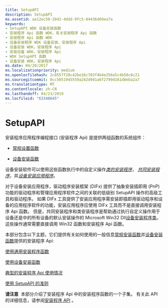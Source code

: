 ```yaml
---
title: SetupAPI
description: SetupAPI
ms.assetid: aa12ec50-2842-4ddd-9fc5-84436d69ea7a
keywords:
- SetupAPI WDK 设备安装函数
- 安装程序 Api 函数 WDK，有关安装程序 Api 函数
- 安装程序 Api 函数 WDK
- 设备安装程序 WDK 设备安装，安装程序 Api
- 设备安装 WDK，安装程序 Api
- 安装设备 WDK，安装程序 Api
- WDK SetupAPI 函数
- 设备安装 WDK，安装程序 Api
ms.date: 04/20/2017
ms.localizationpriority: medium
ms.openlocfilehash: 2c8557f28c42be16c703f4b4e256e5c4b50c6c21
ms.sourcegitcommit: 0cc5051945559a242d941a6f2799d161d8eba2a7
ms.translationtype: MT
ms.contentlocale: zh-CN
ms.lasthandoff: 04/23/2019
ms.locfileid: "63348645"
---
```

# <a name="setupapi"></a>SetupAPI


安装程序应用程序编程接口 (安装程序 Api) 是提供两组函数的系统组件：

-   [常规设置函数](using-general-setup-functions.md)

-   [设备安装函数](using-device-installation-functions.md)

设备安装软件可以使用这些函数执行中的自定义操作[*类的安装程序*](writing-class-installers-and-co-installers.md)， [*共同安装程序*](writing-a-co-installer.md)，并[*设备安装应用程序*](writing-a-device-installation-application.md)。

对于设备安装应用程序，驱动程序安装框架 (DIFx) 提供了抽象安装插即用 (PnP) 功能的驱动程序和管理应用程序软件之间的关联的低级别 SetupAPI 操作的高级工具和驱动程序。 如果 DIFx 工具提供了安装应用程序需安装即插即用驱动程序和设备的应用程序软件的功能，安装应用程序应使用 DIFx 工具而不是直接调用安装程序 Api 函数。 但是，共同安装程序和类安装程序是帮助通过执行自定义操作用于设备还是中的所有设备的默认安装操作的 Microsoft Win32 Dll[设备安装程序类](device-setup-classes.md)。 这些操作通常需要直接调用 Win32 函数和安装程序 Api 函数。

本部分包含以下主题，它们提供有关如何使用的一般信息[常规安装函数](using-general-setup-functions.md)并[设备安装函数](using-device-installation-functions.md)提供的安装程序 Api:

[使用通用安装程序函数](using-general-setup-functions.md)

[使用设备安装函数](using-device-installation-functions.md)

[典型的安装程序 Api 使用情况](typical-setupapi-usage.md)

[使用 SetupAPI 的准则](guidelines-for-using-setupapi.md)

**请注意**  本部分介绍了安装程序 Api 中的安装程序函数的一个子集。 有关此 API 的详细信息，请参阅[安装程序 API](https://docs.microsoft.com/windows/desktop/SetupApi/setup-api-portal) 。

 

 

 





